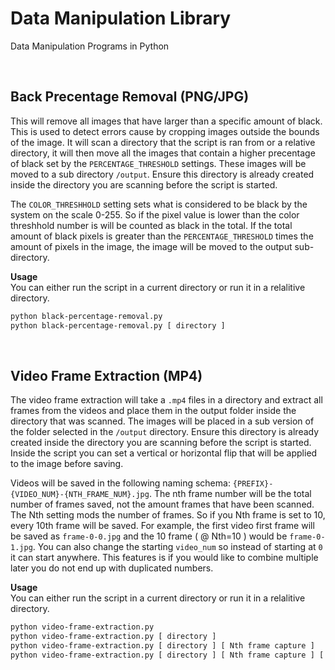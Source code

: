 # Data Manipulation Library
Data Manipulation Programs in Python

<br>

## Back Precentage Removal (PNG/JPG)
This will remove all images that have larger than a specific amount of black. This is used to detect errors cause by cropping images outside the bounds of the image. It will scan a directory that the script is ran from or a relative directory, it will then move all the images that contain a higher precentage of black set by the `PERCENTAGE_THRESHOLD` settings. These images will be moved to a sub directory `/output`. Ensure this directory is already created inside the directory you are scanning before the script is started.

The `COLOR_THRESHHOLD` setting sets what is considered to be black by the system on the scale 0-255. So if the pixel value is lower than the color threshhold number is will be counted as black in the total. If the total amount of black pixels is greater than the `PERCENTAGE_THRESHOLD` times the amount of pixels in the image, the image will be moved to the output sub-directory.

**Usage**<br>
You can either run the script in a current directory or run it in a relalitive directory.
```sh
python black-percentage-removal.py
python black-percentage-removal.py [ directory ]
```

<br>

## Video Frame Extraction (MP4)
The video frame extraction will take a `.mp4` files in a directory and extract all frames from the videos and place them in the output folder inside the directory that was scanned. The images will be placed in a sub version of the folder selected in the `/output` directory. Ensure this directory is already created inside the directory you are scanning before the script is started. Inside the script you can set a vertical or horizontal flip that will be applied to the image before saving.

Videos will be saved in the following naming schema: `{PREFIX}-{VIDEO_NUM}-{NTH_FRAME_NUM}.jpg`. The nth frame number will be the total number of frames saved, not the amount frames that have been scanned. The Nth setting mods the number of frames. So if you Nth frame is set to 10, every 10th frame will be saved. For example, the first video first frame will be saved as `frame-0-0.jpg` and the 10 frame ( @ Nth=10 ) would be `frame-0-1.jpg`. You can also change the starting `video_num` so instead of starting at `0` it can start anywhere. This features is if you would like to combine multiple later you do not end up with duplicated numbers.


**Usage**<br>
You can either run the script in a current directory or run it in a relalitive directory.
```sh
python video-frame-extraction.py
python video-frame-extraction.py [ directory ]
python video-frame-extraction.py [ directory ] [ Nth frame capture ]
python video-frame-extraction.py [ directory ] [ Nth frame capture ] [ starting video_num ]
```